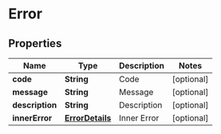 
# Error

## Properties
Name | Type | Description | Notes
------------ | ------------- | ------------- | -------------
**code** | **String** | Code              |  [optional]
**message** | **String** | Message              |  [optional]
**description** | **String** | Description              |  [optional]
**innerError** | [**ErrorDetails**](ErrorDetails.md) | Inner Error              |  [optional]



